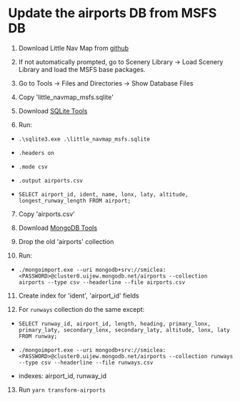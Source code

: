 # Update the airports DB from MSFS DB

1. Download Little Nav Map from [github](https://github.com/albar965/littlenavmap/releases)

2. If not automatically prompted, go to Scenery Library -> Load Scenery Library and load the MSFS base packages.

3. Go to Tools -> Files and Directories -> Show Database Files

4. Copy 'little_navmap_msfs.sqlite'

5. Download [SQLite Tools](https://www.sqlite.org/download.html)

6. Run:

* `.\sqlite3.exe .\little_navmap_msfs.sqlite`

* `.headers on`

* `.mode csv`

* `.output airports.csv`

* `SELECT airport_id, ident, name, lonx, laty, altitude, longest_runway_length FROM airport;`

7. Copy 'airports.csv'

8. Download [MongoDB Tools](https://www.mongodb.com/try/download/database-tools)

9. Drop the old 'airports' collection

10. Run:

* `./mongoimport.exe --uri mongodb+srv://smiclea:<PASSWORD>@cluster0.uijew.mongodb.net/airports --collection airports --type csv --headerline --file airports.csv`

11. Create index for 'ident', 'airport_id' fields

12. For `runways` collection do the same except:

* `SELECT runway_id, airport_id, length, heading, primary_lonx, primary_laty, secondary_lonx, secondary_laty, altitude, lonx, laty FROM runway;`

* `./mongoimport.exe --uri mongodb+srv://smiclea:<PASSWORD>@cluster0.uijew.mongodb.net/airports --collection runways --type csv --headerline --file runways.csv`

* indexes: airport_id, runway_id

13. Run `yarn transform-airports`
